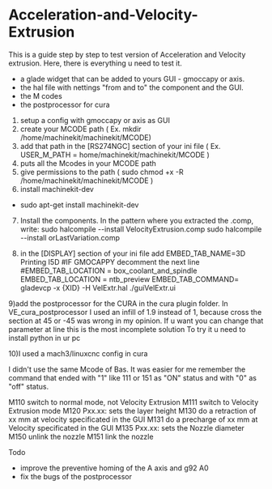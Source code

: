 # Acceleration-and-Velocity-Extrusion

This is a guide step by step to test version of Acceleration and Velocity extrusion. 
Here, there is everything u need to test it.

- a glade widget that can be added to yours GUI - gmoccapy or axis. 
- the hal file with nettings "from and to" the component and the GUI.
- the M codes 
- the postprocessor for cura

1) setup a config with gmoccapy or axis as GUI
2) create your MCODE path ( Ex. mkdir /home/machinekit/machinekit/MCODE)
3) add that path in the [RS274NGC] section of your ini file ( Ex. USER_M_PATH = home/machinekit/machinekit/MCODE ) 
4) puts all the Mcodes in your MCODE path 
5) give permissions to the path ( sudo chmod +x -R /home/machinekit/machinekit/MCODE )
6) install machinekit-dev 
- sudo apt-get install machinekit-dev
7) Install the components. In the pattern where you extracted the .comp, write:
sudo halcompile --install VelocityExtrusion.comp
sudo halcompile --install orLastVariation.comp

8) in the [DISPLAY] section of your ini file
add
EMBED_TAB_NAME=3D Printing I5D
#IF GMOCAPPY decomment the next line
#EMBED_TAB_LOCATION = box_coolant_and_spindle  
EMBED_TAB_LOCATION = ntb_preview
EMBED_TAB_COMMAND= gladevcp -x {XID} -H VelExtr.hal ./guiVelExtr.ui

9)add the postprocessor for the CURA in the cura plugin folder. 
In VE_cura_postprocessor I used an infill of 1.9 instead of 1, because cross the section at 45 or -45 was wrong in my opinion. If u want you can change that parameter at line
this is the most incomplete solution
To try it u need to install python in ur pc

10)I used a mach3/linuxcnc config in cura

I didn't use the same Mcode of Bas. 
It was easier for me remember the command that ended with "1" like 111 or 151 as "ON" status and with "0" as "off" status.


M110 switch to normal mode, not Velocity Extrusion
M111 switch to Velocity Extrusion mode
M120 Pxx.xx: sets the layer height
M130 do a retraction of xx mm at velocity specificated in the GUI
M131 do a precharge of xx mm at Velocity specificated in the GUI
M135 Pxx.xx: sets the Nozzle diameter
M150 unlink the nozzle
M151 link the nozzle

Todo
- improve the preventive homing of the A axis and g92 A0
- fix the bugs of the postprocessor
